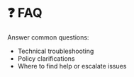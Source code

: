 # ❓ FAQ

Answer common questions:
- Technical troubleshooting
- Policy clarifications
- Where to find help or escalate issues

<!-- Replace this with your frequently asked questions. --> 